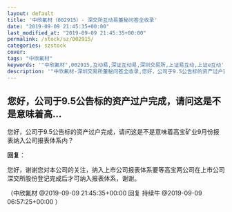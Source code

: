 ```yaml
---
layout: default
title: '中欣氟材（002915）- 深交所互动易董秘问答全收录'
date: "2019-09-09 21:45:35+00:00"
last_modified_at: "2019-09-09 21:45:35+00:00"
permalink: /stock/sz/002915/
categories: szstock
cover: 
tags: "中欣氟材"
keywords: '"中欣氟材",002915,互动易,深证互动易,深圳交易所,上证易互动,上证e互动'
description: '"中欣氟材-深圳交易所董秘问答全收录,您好，公司于9.5公告标的资产过户完成，请问这是不是意味着高宝矿业9月份报表纳入公司报表体系内？"'
---
```


## 您好，公司于9.5公告标的资产过户完成，请问这是不是意味着高...

您好，公司于9.5公告标的资产过户完成，请问这是不是意味着高宝矿业9月份报表纳入公司报表体系内？

**回复**：

您好，谢谢您对本公司的关注，纳入上市公司报表体系要等高宝两公司在上市公司深交所股份登记完成后才可纳入报表体系，谢谢。 

（中欣氟材  @2019-09-09 21:45:35+00:00 回复 持续牛  @2019-09-09 06:57:25+00:00 ）


